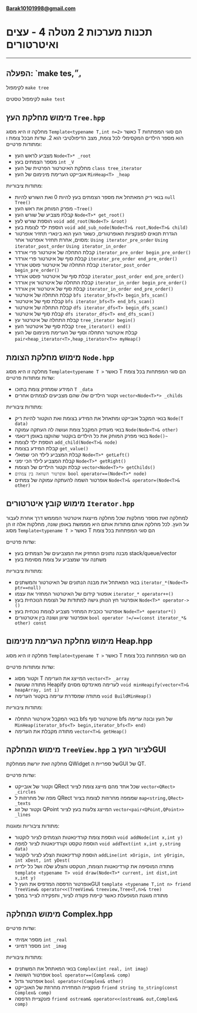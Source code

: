 #### Barak10101998@gmail.com
# תכנות מערכות 2 מטלה 4 - עצים ואיטרטורים
___  
הפעלה:  `make tes,״,ָ
---
לקימפול `make tree`

לקימפול טסטים `make test`

מימוש מחלקת העץ `Tree.hpp`
-
מחלקה זו היא מסוג `Template<typename T,int n=2>` כאשר T  הם סוגי המפתחות בכל צומת וn הוא מספר הילדים המקסימלי לכל צומת, מצב הדיפולטיבי הוא 2.
שדות ומתודות פרטיים:
- מצביע לראש העץ `Node<T>* _root`
- מספר הצמתים בעץ `int _V`
- מחלקת האיטרטור הפרטית של העץ `class tree_iterator`
- אובייקט הערימת מינימום של העץ `MinHeap<T> _heap`

מתודות ציבוריות:
-	בנאי ריק המאתחל את מספר הצמתים בעץ להיות 0 ואת השורש להיות `null Tree()`
-	מפרק המוחק את ראש העץ  `~Tree()`
-	קבלת מצביע של שורש העץ `Node<T>* get_root()`
-	הוספת שורש לעץ `void add_root(Node<T> &root)`
-	הוספת ילד לצומת בעץ `void add_sub_node(Node<T>& root,Node<T>& child)`
  -	הגדרת תנאים לפונקציות האופרטורים, כשאר העץ הוא בינארי תחזיר אופרטור מסוים, אחרת תחזיר אופרטור אחר:
`Using iterator_pre_order`
`Using iterator_post_order`
`Using iterator_in_order`
-	קבלת התחלה של איטרטור פרי אורדר `iterator_pre_order begin_pre_order()`
-	קבלת סוף של איטרטור פרי אורדר `iterator_pre_order end_pre_order()`
-	קבלת התחלה של איטרטור פוסט אורדר `iterator_post_order begin_pre_order()`
-	קבלת סוף של איטרטור פוסט אורדר `iterator_post_order end_pre_order()`
-	קבלת התחלה של איטרטור אין אורדר `iterator_in_order begin_pre_order()`
-	קבלת סוף של איטרטור אין אורדר `iterator_in_order end_pre_order()`
-	קבלת התחלה של איטרטור `bfs iterator_bfs<T> begin_bfs_scan()`
-	קבלת סוף של איטרטור `bfs iterator_bfs<T> end_bfs_scan()`
-	קבלת התחלה של איטרטור `dfs iterator_dfs<T> begin_dfs_scan()`
-	קבלת סוף של איטרטור `dfs iterator_dfs<T> end_dfs_scan()`
-	קבלת התחלה של איטרטור עץ `tree_iterator begin()`
-	קבלת סוף של איטרטור העץ `tree_iterator() end()`
-	קבלת איטרטור התחלה וסוף של הערימת מינימום של העץ `pair<heap_iterator<T>,heap_iterator<T>> myHeap()`

מימוש מחלקת הצומת `Node.hpp`
-
מחלקה זו היא מסוג `Template<typename T >` כאשר T  הם סוגי המפתחות בכל צומת
שדות ומתודות פרטיים:
- המידע שמחזיק צומת בתוכו `T _data`
- וקטור הילדים שלו שהם מצביעים לצמתים אחרים `vector<Node<T>*> _childs`

מתודות ציבוריות:
- בנאי המקבל אובייקט ומתאחל את המידע בצומת ואת הוקטור להיות ריק `Node(T data)`
- בנאי מעתיק המקבל צומת ועושה לה העתקה עמוקה `Node(Node<T>& other)`
- בנאי מפרק המוחק את כל הילדים בוקטור שהוקצו באופן דינאמי `Node()~`
- הוספת ילד לצומת `add_child(Node<T>& node)`
- קבלת המידע בצומת `get_value()`
- קבלת המצביע לילד הכי שמאלי `Node<T>* getLeft()`
- קבלת המצביע לילד הכי ימני `Node<T>* getRight()`
- קבלת וקטור הילדים של הצומת `vector<Node<T>*> getChilds()`
- `אופרטור השוואה בין צמתים bool operator==(Node<T>* node)`
- אופרטור השמה להעתקה עמוקה של צמתים `Node<T>& operator=(Node<T>& other)`

מימוש קובץ איטרטורים `Iterator.hpp`
-
למחלקה זאת מספר מחלקות שכל מחלקה מייצגת איטרטור המממש דרך אחרת לעבור על העץ. לכל מחלקה אותם מתודות אותם היא מממשת באופן שונה, מחלקות אלה זו הן מסוג `Template<typename T >` כאשר T  הם סוגי המפתחות בכל צומת

שדות פרטיים:
- מבנה נתונים המחזיק את המצביעים של הצמתים בעץ stack/queue/vector
- משתנה עזר שמצביע על צומת מסוימת בעץ

מתודות ציבוריות:
- בנאי המאתחל את מבנה הנתונים של האיטרטור והמשתנים `iterator_*(Node<T> ptr==null)`
- אופטור קידום של האיטרטור המחזיר את עצמו `iterator_* operator++()`
- אופרטור חץ הנותן גישה למתודות של הצומת הנוכחית בעץ `Node<T>* operator->()`
- אופרטור כוכבית המחזיר מצביע לצומת נוכחית בעץ `Node<T>* operator*()`
- אופרטור שיוון ושונה בין איטרטורים `bool operator !=/==(const iterator_*& other) const`

מימוש מחלקת הערימת מינימום Heap.hpp
- 
מחלקה זו היא מסוג `Template<typename T >` כאשר T  הם סוגי המפתחות בכל צומת

שדות ומתודות פרטיים:
- וקטור מסוג T המייצג את הערימה `vector<T> _array`
- מתודה שעושה Heapify לערימה מאינדקס מסוים `void minHeapify(vector<T>& heapArray, int i)`
- מתודה שמסדרת ערימה בוקטור הערימה `void BuildMinHeap()`

מתודות ציבוריות:
-  בנאי המקבל איטרטור התחלה bfs ואיטרטור סוף bfs של העץ ובונה ערימה `MinHeap(iterator_bfs<T> begin,iterator_bfs<T> end)`
- מתודה מקבלת את הערימה `vector<T>& getHeap()`

מימוש המחלקה `TreeView.hpp` לציור העץ בGUI
-

מחלקה זאת יורשת ממחלקת QWidget של ספריית הGUI של QT.

שדות פרטיים:
- וקטור של אובייקט QRect שכל אחד מהם מייצג צומת לציור `vector<QRect> _circles`
- מפה של מחרוזות ל QRect שממפה מחרוזות לצומת בציור `map<string,QRect> _texts`
- וקטור של זוג QPoint המייצג צלעות בעץ לציור `vector<pair<QPoint,QPoint>> _lines`

מתודות ציבוריות ומוגנות:
- הוספת צומת קורדינאטות הצמתים לציור לוקטור `void addNode(int x,int y)`
- הוספת טקסט וקורדינאטות לציור למפה `void addText(int x,int y,string data)`
- הוספת קורדינאטות הצלע לציור לוקטור `addLine(int xOrigin, int yOrigin, int xDest, int yDest(`
- מתודה המוסיפה את קורדינאטות הצומת, הטקסט והצלע שלה ושל כל ילדיה `template <typename T> void draw(Node<T>* current, int dist,int x,int y)`
- אופרטור הדפסה המדפיס את העץ לGUI `template <typename T,int n> friend TreeView& operator<<(TreeView& treeview,Tree<T,n>& tree)`
- מתודה מוגנת המופעלת כאשר קיימת פקודה לציור, ותפקידה לצייר במסך

מימוש המחלקה Complex.hpp
- 
שדות פרטיים:
- מספר אמיתי `int _real`
- מספר דמיוני `int _imag`

מתודות ציבוריות:
- בנאי המאתחל את המשתנים `Complex(int real, int imag)`
- אופרטור השוואה `bool operator==(Complex& comp)`
- אופרטור גדול `bool operator<(Complex& other)`
- פונקצייה המחזירה מחרוזת של האובייקט `friend string to_string(const Complex& comp)`
- פונקציית הדפסה `friend ostream& operator<<(ostream& out,Complex& comp)`


